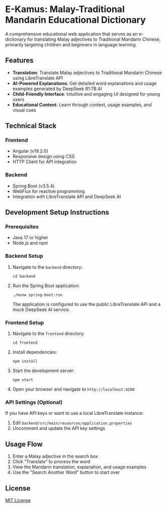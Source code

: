 # E-Kamus: Malay-Traditional Mandarin Educational Dictionary

A comprehensive educational web application that serves as an e-dictionary for translating Malay adjectives to Traditional Mandarin Chinese, primarily targeting children and beginners in language learning.

## Features

- **Translation**: Translate Malay adjectives to Traditional Mandarin Chinese using LibreTranslate API
- **AI-Powered Explanations**: Get detailed word explanations and usage examples generated by DeepSeek R1:7B AI
- **Child-Friendly Interface**: Intuitive and engaging UI designed for young users
- **Educational Content**: Learn through context, usage examples, and visual cues

## Technical Stack

### Frontend

- Angular (v19.2.0)
- Responsive design using CSS
- HTTP Client for API integration

### Backend

- Spring Boot (v3.5.4)
- WebFlux for reactive programming
- Integration with LibreTranslate API and DeepSeek AI

## Development Setup Instructions

### Prerequisites

- Java 17 or higher
- Node.js and npm

### Backend Setup

1. Navigate to the `backend` directory:

   ```
   cd backend
   ```

2. Run the Spring Boot application:
   ```
   ./mvnw spring-boot:run
   ```
   The application is configured to use the public LibreTranslate API and a mock DeepSeek AI service.

### Frontend Setup

1. Navigate to the `frontend` directory:

   ```
   cd frontend
   ```

2. Install dependencies:

   ```
   npm install
   ```

3. Start the development server:

   ```
   npm start
   ```

4. Open your browser and navigate to `http://localhost:4200`

### API Settings (Optional)

If you have API keys or want to use a local LibreTranslate instance:

1. Edit `backend/src/main/resources/application.properties`
2. Uncomment and update the API key settings

## Usage Flow

1. Enter a Malay adjective in the search box
2. Click "Translate" to process the word
3. View the Mandarin translation, explanation, and usage examples
4. Use the "Search Another Word" button to start over

## License

[MIT License](LICENSE)
